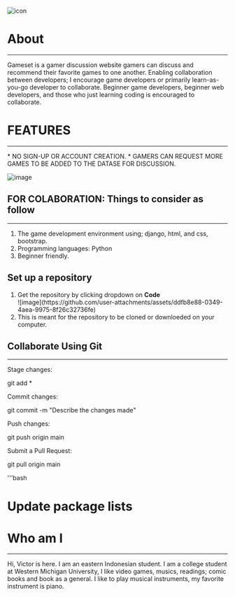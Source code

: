 ![icon](https://github.com/user-attachments/assets/c9f86def-d96b-44c0-bdc6-0b0801de9fe1)

<h1>About</h1>
<hr>
Gameset is a gamer discussion website gamers can discuss and recommend their favorite games to one another. Enabling collaboration between developers; I encourage game developers or primarily learn-as-you-go developer to collaborate.
Beginner game developers, beginner web developers, and those who just learning coding is encouraged to collaborate. 

<h1> FEATURES </h1>
<hr>
* NO SIGN-UP OR ACCOUNT CREATION.
* GAMERS CAN REQUEST MORE GAMES TO BE ADDED TO THE DATASE FOR DISCUSSION.

![image](https://github.com/user-attachments/assets/d18e189f-6266-4f8b-95e8-c4d5c09f5d09)

<h2>FOR COLABORATION: Things to consider as follow</h2>
<hr>
<ol>
  <li>The game development environment using; django, html, and css, bootstrap.</li>  
  <li>Programming languages: Python</li>
  <li>Beginner friendly.</li> 
</ol>

<h2>Set up a repository</h2>
<ol>
  <li>Get the repository by clicking dropdown on <b>Code</b> </li>
  ![image](https://github.com/user-attachments/assets/ddfb8e88-0349-4aea-9975-8f26c32736fe)
  <li>This is meant for the repository to be cloned or downloeded on your computer.</li>
</ol>

<h2>Collaborate Using Git</h2>
<hr>
<p>Stage changes: </p>
<bash> git add *</bash>
<p>Commit changes: </p>
<bash> git commit -m "Describe the changes made"</bash>
<p>Push changes: </p>
<bash> git push origin main</bash>
<p>Submit a Pull Request: </p>
<bash> git pull origin main</bash>

'''bash
# Update package lists



</ol>
<h1> Who am I </h1>
<hr>
Hi, Victor is here. I am an eastern Indonesian student.
I am a college student at Western Michigan University, I like video games, musics, readings; comic books and book as a general. 
I like to play musical instruments, my favorite instrument is piano. 

